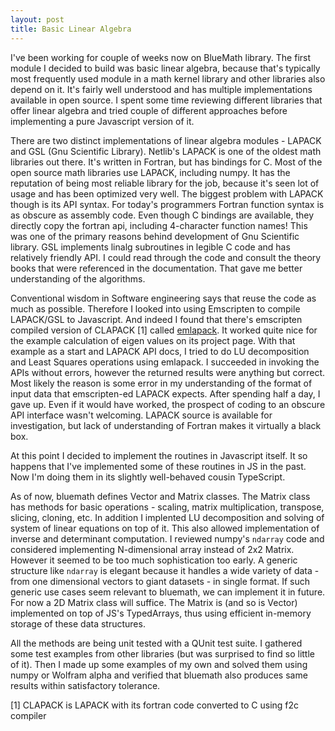 ```yaml
---
layout: post
title: Basic Linear Algebra
---
```


I've been working for couple of weeks now on BlueMath library. The first module I decided to build was basic linear algebra, because that's typically most frequently used module in a math kernel library and other libraries also depend on it. It's fairly well understood and has multiple implementations available in open source. I spent some time reviewing different libraries that offer linear algebra and tried couple of different approaches before implementing a pure Javascript version of it.

There are two distinct implementations of linear algebra modules - LAPACK and GSL (Gnu Scientific Library). Netlib's LAPACK is one of the oldest math libraries out there. It's written in Fortran, but has bindings for C. Most of the open source math libraries use LAPACK, including numpy. It has the reputation of being most reliable library for the job, because it's seen lot of usage and has been optimized very well. The biggest problem with LAPACK though is its API syntax. For today's programmers Fortran function syntax is as obscure as assembly code. Even though C bindings are available, they directly copy the fortran api, including 4-character function names! This was one of the primary reasons behind development of Gnu Scientific library. GSL implements linalg subroutines in legible C code and has relatively friendly API. I could read through the code and consult the theory books that were referenced in the documentation. That gave me better understanding of the algorithms.

Conventional wisdom in Software engineering says that reuse the code as much as possible. Therefore I looked into using Emscripten to compile LAPACK/GSL to Javascript. And indeed I found that there's emscripten compiled version of CLAPACK [1] called [emlapack](https://github.com/likr/emlapack). It worked quite nice for the example calculation of eigen values on its project page. With that example as a start and LAPACK API docs, I tried to do LU decomposition and Least Squares operations using emlapack. I succeeded in invoking the APIs without errors, however the returned results were anything but correct. Most likely the reason is some error in my understanding of the format of input data that emscripten-ed LAPACK expects. After spending half a day, I gave up. Even if it would have worked, the prospect of coding to an obscure API interface wasn't welcoming. LAPACK source is available for investigation, but lack of understanding of Fortran makes it virtually a black box.

At this point I decided to implement the routines in Javascript itself. It so happens that I've implemented some of these routines in JS in the past. Now I'm doing them in its slightly well-behaved cousin TypeScript.

As of now, bluemath defines Vector and Matrix classes. The Matrix class has methods for basic operations - scaling, matrix multiplication, transpose, slicing, cloning, etc. In addition I implented LU decomposition and solving of system of linear equations on top of it. This also allowed implementation of inverse and determinant computation. I reviewed numpy's `ndarray` code and considered implementing N-dimensional array instead of 2x2 Matrix. However it seemed to be too much sophistication too early. A generic structure like `ndarray` is elegant because it handles a wide variety of data - from one dimensional vectors to giant datasets - in single format. If such generic use cases seem relevant to bluemath, we can implement it in future. For now a 2D Matrix class will suffice. The Matrix is (and so is Vector) implemented on top of JS's TypedArrays, thus using efficient in-memory storage of these data structures.

All the methods are being unit tested with a QUnit test suite. I gathered some test examples from other libraries (but was surprised to find so little of it). Then I made up some examples of my own and solved them using numpy or Wolfram alpha and verified that bluemath also produces same results within satisfactory tolerance.



[1] CLAPACK is LAPACK with its fortran code converted to C using f2c compiler
